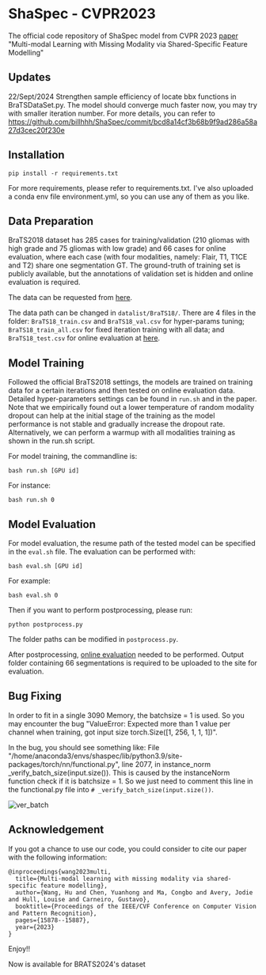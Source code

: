 # ShaSpec - CVPR2023

The official code repository of ShaSpec model from CVPR 2023 [paper](https://arxiv.org/pdf/2307.14126) "Multi-modal Learning with Missing Modality via Shared-Specific Feature Modelling"

## Updates

22/Sept/2024 Strengthen sample efficiency of locate bbx functions in BraTSDataSet.py. The model should converge much faster now, you may try with smaller iteration number. For more details, you can refer to https://github.com/billhhh/ShaSpec/commit/bcd8a14cf3b68b9f9ad286a58a27d3cec20f230e


## Installation

```commandline
pip install -r requirements.txt
```

For more requirements, please refer to requirements.txt.
I've also uploaded a conda env file environment.yml, so you can use any of them as you like.

## Data Preparation

BraTS2018 dataset has 285 cases for training/validation (210 gliomas with high grade and 75 gliomas with low grade) and 66 cases for online evaluation, where each case (with four modalities, namely: Flair, T1, T1CE and T2) share one segmentation GT. The ground-truth of training set is publicly available, but the annotations of validation set is hidden and online evaluation is required.

The data can be requested from [here](https://www.kaggle.com/datasets/sanglequang/brats2018).

The data path can be changed in `datalist/BraTS18/`. There are 4 files in the folder: `BraTS18_train.csv` and `BraTS18_val.csv` for hyper-params tuning; `BraTS18_train_all.csv` for fixed iteration training with all data; and `BraTS18_test.csv` for online evaluation at [here](https://ipp.cbica.upenn.edu/).

## Model Training

Followed the official BraTS2018 settings, the models are trained on training data for a certain iterations and then tested on online evaluation data. Detailed hyper-parameters settings can be found in `run.sh` and in the paper. Note that we empirically found out a lower temperature of random modality dropout can help at the initial stage of the training as the model performance is not stable and gradually increase the dropout rate. Alternatively, we can perform a warmup with all modalities training as shown in the run.sh script.

For model training, the commandline is:

```commandline
bash run.sh [GPU id]
```

For instance:

```commandline
bash run.sh 0
```

## Model Evaluation

For model evaluation, the resume path of the tested model can be specified in the `eval.sh` file. The evaluation can be performed with:

```commandline
bash eval.sh [GPU id]
```

For example:

```commandline
bash eval.sh 0
```

Then if you want to perform postprocessing, please run:

```commandline
python postprocess.py
```

The folder paths can be modified in `postprocess.py`.

After postprocessing, [online evaluation](https://ipp.cbica.upenn.edu/) needed to be performed. Output folder containing 66 segmentations is required to be uploaded to the site for evaluation.

## Bug Fixing

In order to fit in a single 3090 Memory, the batchsize = 1 is used. So you may encounter the bug "ValueError: Expected more than 1 value per channel when training, got input size torch.Size([1, 256, 1, 1, 1])".

In the bug, you should see something like: File "/home/anaconda3/envs/shaspec/lib/python3.9/site-packages/torch/nn/functional.py", line 2077, in instance_norm
    _verify_batch_size(input.size()). This is caused by the instanceNorm function check if it is batchsize = 1. So we just need to comment this line in the functional.py file into `# _verify_batch_size(input.size())`.

![ver_batch](https://github.com/billhhh/ShaSpec/assets/7709725/60ffe668-22cc-411b-9bf9-1543c7972688)

## Acknowledgement

If you got a chance to use our code, you could consider to cite our paper with the following information:

```
@inproceedings{wang2023multi,
  title={Multi-modal learning with missing modality via shared-specific feature modelling},
  author={Wang, Hu and Chen, Yuanhong and Ma, Congbo and Avery, Jodie and Hull, Louise and Carneiro, Gustavo},
  booktitle={Proceedings of the IEEE/CVF Conference on Computer Vision and Pattern Recognition},
  pages={15878--15887},
  year={2023}
}
```

Enjoy!!

Now is available for BRATS2024's dataset
